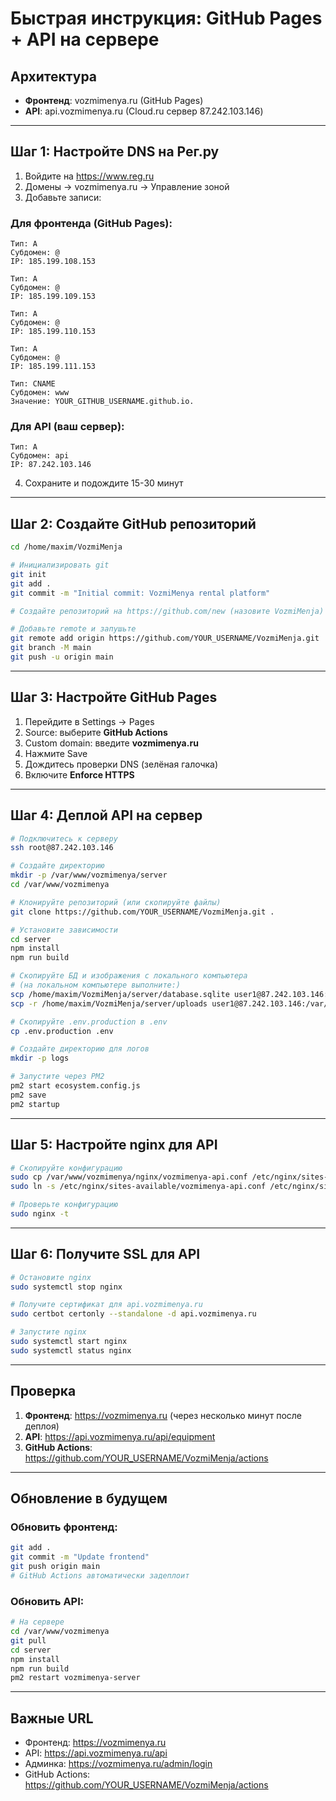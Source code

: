 # Быстрая инструкция: GitHub Pages + API на сервере

## Архитектура
- **Фронтенд**: vozmimenya.ru (GitHub Pages)
- **API**: api.vozmimenya.ru (Cloud.ru сервер 87.242.103.146)

---

## Шаг 1: Настройте DNS на Рег.ру

1. Войдите на https://www.reg.ru
2. Домены → vozmimenya.ru → Управление зоной
3. Добавьте записи:

### Для фронтенда (GitHub Pages):
```
Тип: A
Субдомен: @
IP: 185.199.108.153

Тип: A
Субдомен: @
IP: 185.199.109.153

Тип: A
Субдомен: @
IP: 185.199.110.153

Тип: A
Субдомен: @
IP: 185.199.111.153

Тип: CNAME
Субдомен: www
Значение: YOUR_GITHUB_USERNAME.github.io.
```

### Для API (ваш сервер):
```
Тип: A
Субдомен: api
IP: 87.242.103.146
```

4. Сохраните и подождите 15-30 минут

---

## Шаг 2: Создайте GitHub репозиторий

```bash
cd /home/maxim/VozmiMenja

# Инициализировать git
git init
git add .
git commit -m "Initial commit: VozmiMenya rental platform"

# Создайте репозиторий на https://github.com/new (назовите VozmiMenja)

# Добавьте remote и запушьте
git remote add origin https://github.com/YOUR_USERNAME/VozmiMenja.git
git branch -M main
git push -u origin main
```

---

## Шаг 3: Настройте GitHub Pages

1. Перейдите в Settings → Pages
2. Source: выберите **GitHub Actions**
3. Custom domain: введите **vozmimenya.ru**
4. Нажмите Save
5. Дождитесь проверки DNS (зелёная галочка)
6. Включите **Enforce HTTPS**

---

## Шаг 4: Деплой API на сервер

```bash
# Подключитесь к серверу
ssh root@87.242.103.146

# Создайте директорию
mkdir -p /var/www/vozmimenya/server
cd /var/www/vozmimenya

# Клонируйте репозиторий (или скопируйте файлы)
git clone https://github.com/YOUR_USERNAME/VozmiMenja.git .

# Установите зависимости
cd server
npm install
npm run build

# Скопируйте БД и изображения с локального компьютера
# (на локальном компьютере выполните:)
scp /home/maxim/VozmiMenja/server/database.sqlite user1@87.242.103.146:/var/www/vozmimenya/server/
scp -r /home/maxim/VozmiMenja/server/uploads user1@87.242.103.146:/var/www/vozmimenya/server/

# Скопируйте .env.production в .env
cp .env.production .env

# Создайте директорию для логов
mkdir -p logs

# Запустите через PM2
pm2 start ecosystem.config.js
pm2 save
pm2 startup
```

---

## Шаг 5: Настройте nginx для API

```bash
# Скопируйте конфигурацию
sudo cp /var/www/vozmimenya/nginx/vozmimenya-api.conf /etc/nginx/sites-available/
sudo ln -s /etc/nginx/sites-available/vozmimenya-api.conf /etc/nginx/sites-enabled/

# Проверьте конфигурацию
sudo nginx -t
```

---

## Шаг 6: Получите SSL для API

```bash
# Остановите nginx
sudo systemctl stop nginx

# Получите сертификат для api.vozmimenya.ru
sudo certbot certonly --standalone -d api.vozmimenya.ru

# Запустите nginx
sudo systemctl start nginx
sudo systemctl status nginx
```

---

## Проверка

1. **Фронтенд**: https://vozmimenya.ru (через несколько минут после деплоя)
2. **API**: https://api.vozmimenya.ru/api/equipment
3. **GitHub Actions**: https://github.com/YOUR_USERNAME/VozmiMenja/actions

---

## Обновление в будущем

### Обновить фронтенд:
```bash
git add .
git commit -m "Update frontend"
git push origin main
# GitHub Actions автоматически задеплоит
```

### Обновить API:
```bash
# На сервере
cd /var/www/vozmimenya
git pull
cd server
npm install
npm run build
pm2 restart vozmimenya-server
```

---

## Важные URL

- Фронтенд: https://vozmimenya.ru
- API: https://api.vozmimenya.ru/api
- Админка: https://vozmimenya.ru/admin/login
- GitHub Actions: https://github.com/YOUR_USERNAME/VozmiMenja/actions
